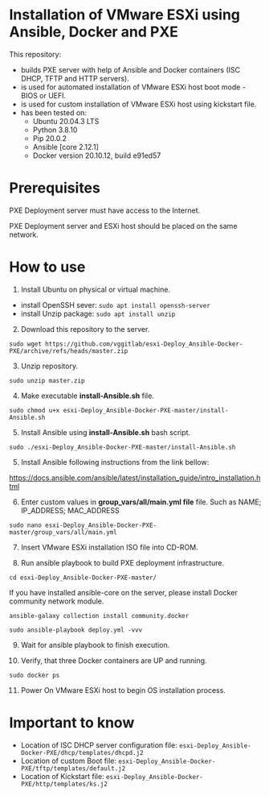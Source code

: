 # Installation of VMware ESXi using Ansible, Docker and PXE

This repository:
- builds PXE server with help of Ansible and Docker containers (ISC DHCP, TFTP and HTTP servers).
- is used for automated installation of VMware ESXi host boot mode - BIOS or UEFI.
- is used for custom installation of VMware ESXi host using kickstart file.
- has been tested on:
   * Ubuntu 20.04.3 LTS
   * Python 3.8.10
   * Pip 20.0.2
   * Ansible [core 2.12.1]
   * Docker version 20.10.12, build e91ed57

# Prerequisites

PXE Deployment server must have access to the Internet.

PXE Deployment server and ESXi host should be placed on the same network.

# How to use

1. Install Ubuntu on physical or virtual machine.
  * install OpenSSH sever: `sudo apt install openssh-server`
  * install Unzip package: `sudo apt install unzip`

2. Download this repository to the server.

`sudo wget https://github.com/vggitlab/esxi-Deploy_Ansible-Docker-PXE/archive/refs/heads/master.zip` 

3. Unzip repository.

`sudo unzip master.zip`

4. Make executable **install-Ansible.sh** file.

`sudo chmod u+x esxi-Deploy_Ansible-Docker-PXE-master/install-Ansible.sh`

5. Install Ansible using **install-Ansible.sh** bash script.

`sudo ./esxi-Deploy_Ansible-Docker-PXE-master/install-Ansible.sh`

5. Install Ansible following instructions from the link bellow:

https://docs.ansible.com/ansible/latest/installation_guide/intro_installation.html

6. Enter custom values in **group_vars/all/main.yml file** file. Such as NAME; IP_ADDRESS; MAC_ADDRESS

`sudo nano esxi-Deploy_Ansible-Docker-PXE-master/group_vars/all/main.yml`

7. Insert VMware ESXi installation ISO file into CD-ROM.

8. Run ansible playbook to build PXE deployment infrastructure.

`cd esxi-Deploy_Ansible-Docker-PXE-master/`

If you have installed ansible-core on the server, please install Docker community network module.

`ansible-galaxy collection install community.docker`

`sudo ansible-playbook deploy.yml -vvv`

9. Wait for ansible playbook to finish execution.

10. Verify, that three Docker containers are UP and running.

`sudo docker ps`

11. Power On VMware ESXi host to begin OS installation process.

# Important to know

- Location of ISC DHCP server configuration file: `esxi-Deploy_Ansible-Docker-PXE/dhcp/templates/dhcpd.j2`
- Location of custom Boot file: `esxi-Deploy_Ansible-Docker-PXE/tftp/templates/default.j2`
- Location of Kickstart file: `esxi-Deploy_Ansible-Docker-PXE/http/templates/ks.j2`
